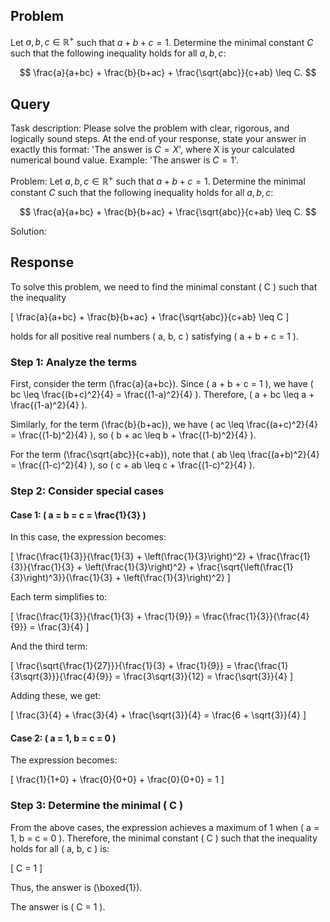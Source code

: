 ## Problem

Let $a, b, c \in \mathbb{R}^{+}$ such that $a + b + c = 1$. Determine the minimal constant $C$ such that the following inequality holds for all $a, b, c$:

$$
\frac{a}{a+bc} + \frac{b}{b+ac} + \frac{\sqrt{abc}}{c+ab} \leq C.
$$

## Query

Task description: Please solve the problem with clear, rigorous, and logically sound steps. At the end of your response, state your answer in exactly this format: 'The answer is $C=X$', where X is your calculated numerical bound value. Example: 'The answer is $C=1$'.

Problem: Let $a, b, c \in \mathbb{R}^{+}$ such that $a + b + c = 1$. Determine the minimal constant $C$ such that the following inequality holds for all $a, b, c$:

$$
\frac{a}{a+bc} + \frac{b}{b+ac} + \frac{\sqrt{abc}}{c+ab} \leq C.
$$

Solution:

## Response

To solve this problem, we need to find the minimal constant \( C \) such that the inequality

\[
\frac{a}{a+bc} + \frac{b}{b+ac} + \frac{\sqrt{abc}}{c+ab} \leq C
\]

holds for all positive real numbers \( a, b, c \) satisfying \( a + b + c = 1 \).

### Step 1: Analyze the terms

First, consider the term \(\frac{a}{a+bc}\). Since \( a + b + c = 1 \), we have \( bc \leq \frac{(b+c)^2}{4} = \frac{(1-a)^2}{4} \). Therefore, \( a + bc \leq a + \frac{(1-a)^2}{4} \).

Similarly, for the term \(\frac{b}{b+ac}\), we have \( ac \leq \frac{(a+c)^2}{4} = \frac{(1-b)^2}{4} \), so \( b + ac \leq b + \frac{(1-b)^2}{4} \).

For the term \(\frac{\sqrt{abc}}{c+ab}\), note that \( ab \leq \frac{(a+b)^2}{4} = \frac{(1-c)^2}{4} \), so \( c + ab \leq c + \frac{(1-c)^2}{4} \).

### Step 2: Consider special cases

#### Case 1: \( a = b = c = \frac{1}{3} \)

In this case, the expression becomes:

\[
\frac{\frac{1}{3}}{\frac{1}{3} + \left(\frac{1}{3}\right)^2} + \frac{\frac{1}{3}}{\frac{1}{3} + \left(\frac{1}{3}\right)^2} + \frac{\sqrt{\left(\frac{1}{3}\right)^3}}{\frac{1}{3} + \left(\frac{1}{3}\right)^2}
\]

Each term simplifies to:

\[
\frac{\frac{1}{3}}{\frac{1}{3} + \frac{1}{9}} = \frac{\frac{1}{3}}{\frac{4}{9}} = \frac{3}{4}
\]

And the third term:

\[
\frac{\sqrt{\frac{1}{27}}}{\frac{1}{3} + \frac{1}{9}} = \frac{\frac{1}{3\sqrt{3}}}{\frac{4}{9}} = \frac{3\sqrt{3}}{12} = \frac{\sqrt{3}}{4}
\]

Adding these, we get:

\[
\frac{3}{4} + \frac{3}{4} + \frac{\sqrt{3}}{4} = \frac{6 + \sqrt{3}}{4}
\]

#### Case 2: \( a = 1, b = c = 0 \)

The expression becomes:

\[
\frac{1}{1+0} + \frac{0}{0+0} + \frac{0}{0+0} = 1
\]

### Step 3: Determine the minimal \( C \)

From the above cases, the expression achieves a maximum of 1 when \( a = 1, b = c = 0 \). Therefore, the minimal constant \( C \) such that the inequality holds for all \( a, b, c \) is:

\[
C = 1
\]

Thus, the answer is \(\boxed{1}\).

The answer is \( C = 1 \).